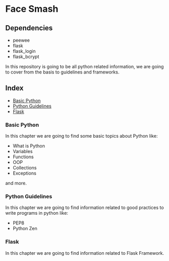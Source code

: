 # Face Smash

## Dependencies

- peewee
- flask
- flask_login
- flask_bcrypt


In this repository is going to be all python related information, we are going to cover from the basis to guidelines and frameworks.

## Index

* [Basic Python](https://github.com/andresmontoyab/Python/blob/master/basic-python)
* [Python Guidelines](https://github.com/andresmontoyab/Python/blob/master/python-guidelines)
* [Flask](https://github.com/andresmontoyab/Python/blob/master/flask)

### Basic Python

In this chapter we are going to find some basic topics about Python like:

- What is Python
- Variables
- Functions
- OOP
- Collections
- Exceptions

and more.

### Python Guidelines

In this chapter we are going to find information related to good practices to write programs in python like:

- PEP8
- Python Zen

### Flask

In this chapter we are going to find information related to Flask Framework.
